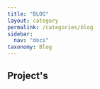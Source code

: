 ```yaml
---
title: "BLOG"
layout: category
permalink: /categories/blog
sidebar:
  nav: "docs"
taxonomy: Blog
---
```


## Project's